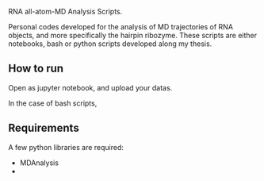 RNA all-atom-MD Analysis Scripts.

Personal codes developed for the analysis of MD trajectories of RNA objects, and more specifically the hairpin ribozyme. 
These scripts are either notebooks, bash or python scripts developed along my thesis.


## How to run

Open as jupyter notebook, and upload your datas. 

In the case of bash scripts, 

## Requirements
A few python libraries are required: 
- MDAnalysis
- 


